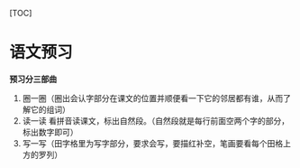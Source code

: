 [TOC]

# 语文预习

**预习分三部曲**

1. 圈一圈（圈出会认字部分在课文的位置并顺便看一下它的邻居都有谁，从而了解它的组词）
2. 读一读 看拼音读课文，标出自然段。（自然段就是每行前面空两个字的部分，标出数字即可）
3. 写一写（田字格里为写字部分，要求会写，要描红补空，笔画要看每个田格上方的罗列）

